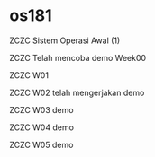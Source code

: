 # os181
ZCZC Sistem Operasi Awal (1)

ZCZC Telah mencoba demo Week00

ZCZC W01

ZCZC W02 telah mengerjakan demo

ZCZC W03 demo

ZCZC W04 demo

ZCZC W05 demo

